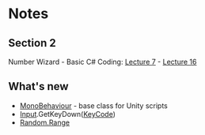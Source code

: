 # Notes
## Section 2
Number Wizard - Basic C# Coding: [Lecture 7](https://www.udemy.com/unitycourse/learn/v4/t/lecture/10469524) - [Lecture 16](https://www.udemy.com/unitycourse/learn/v4/t/lecture/13406136)

## What's new
- [MonoBehaviour](https://docs.unity3d.com/ScriptReference/MonoBehaviour.html) - base class for Unity scripts
- [Input](https://docs.unity3d.com/ScriptReference/Input.html).GetKeyDown([KeyCode](https://docs.unity3d.com/ScriptReference/KeyCode.html))
- [Random.Range](https://docs.unity3d.com/ScriptReference/Random.Range.html)

